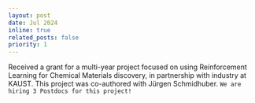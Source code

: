 ```yaml
---
layout: post
date: Jul 2024
inline: true
related_posts: false
priority: 1
---
```


Received a grant for a multi-year project focused on using Reinforcement Learning for Chemical Materials discovery, in partnership with industry at KAUST. This project was co-authored with Jürgen Schmidhuber. `We are hiring 3 Postdocs for this project!`